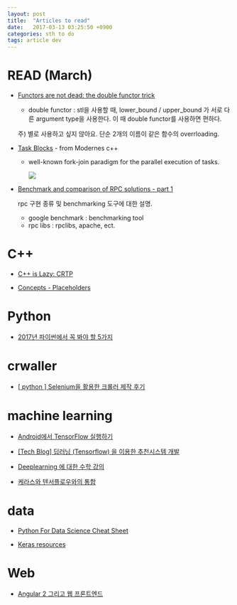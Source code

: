 ```yaml
---
layout: post
title:  "Articles to read"
date:   2017-03-13 03:25:50 +0900
categories: sth to do
tags: article dev
---
```



# READ (March)

* [Functors are not dead: the double functor trick](http://www.fluentcpp.com/2017/03/09/functors-are-not-dead-the-double-functor-trick/)           
  * double functor : stl을 사용할 때, lower_bound / upper_bound 가 서로 다른 argument type을 사용한다. 이 때 double functor를 사용하면 편하다.                   
  
  주) 별로 사용하고 싶지 않아요. 단순 2개의 이름이 같은 함수의 overrloading.            
  
* [Task Blocks](http://www.modernescpp.com/index.php/task-blocks?utm_content=buffer6c92b&utm_medium=social&utm_source=facebook.com&utm_campaign=buffer) - from Modernes c++                                            

  * well-known fork-join paradigm for the parallel execution of tasks.              
  
    ![](http://www.modernescpp.com/images/blog/MultithreadingCpp17Cpp20/TaskBlocks/ForkJoin.png)

* [Benchmark and comparison of RPC solutions - part 1](http://szelei.me/rpc-benchmark-part1/) 

  rpc 구현 종류 및 benchmarking 도구에 대한 설명. 

  * google benchmark : benchmarking tool
  * rpc libs : rpclibs, apache, ect.




# C++

* [C++ is Lazy: CRTP](http://www.modernescpp.com/index.php/c-is-still-lazy?utm_content=bufferc87fd&utm_medium=social&utm_source=facebook.com&utm_campaign=buffer)

* [Concepts - Placeholders](http://www.modernescpp.com/index.php/concepts-placeholders?utm_content=buffer7a0d8&utm_medium=social&utm_source=facebook.com&utm_campaign=buffer)

# Python

* [2017년 파이썬에서 꼭 봐야 할 5가지](http://www.hanbit.co.kr/network/category/category_view.html?cms_code=CMS8337013588)


# crwaller

* [[ python ] Selenium을 활용한 크롤러 제작 후기](https://medium.com/@peteryun/python-selenium%EC%9D%84-%ED%99%9C%EC%9A%A9%ED%95%9C-%ED%81%AC%EB%A1%A4%EB%9F%AC-%EB%A7%8C%EB%93%A4%EA%B8%B0-b055cefd1195#.w71j0q9pz)

# machine learning

* [Android에서 TensorFlow 실행하기](http://www.kmshack.kr/2017/03/android%EC%97%90%EC%84%9C-tensorflow-%EC%8B%A4%ED%96%89%ED%95%98%EA%B8%B0/)

* [[Tech Blog] 딥러닝 (Tensorflow) 을 이용한 추천시스템 개발](https://www.buzzvil.com/2017/02/22/buzzvil-techblog-tensorflow-deeplearning/)

* [Deeplearning 에 대한 수학 강의](http://hamait.tistory.com/533)

* [케라스와 텐서플로우와의 통합](https://tykimos.github.io/Keras/2017/02/22/Integrating_Keras_and_TensorFlow/)

# data

* [Python For Data Science Cheat Sheet](https://www.facebook.com/financedata/posts/1875696096052726)

* [Keras resources](https://github.com/fchollet/keras-resources)

# Web

* [Angular 2 그리고 웹 프론트엔드](http://blog.pigno.se/post/156939222188/angular-2-%EA%B7%B8%EB%A6%AC%EA%B3%A0-%EC%9B%B9-%ED%94%84%EB%A1%A0%ED%8A%B8%EC%97%94%EB%93%9C-23)

